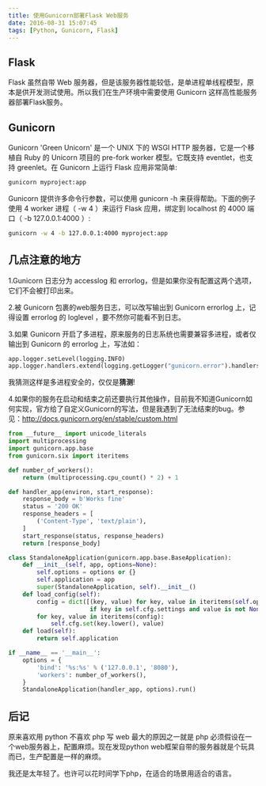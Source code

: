 ```yaml
---
title: 使用Gunicorn部署Flask Web服务
date: 2016-08-31 15:07:45
tags: [Python, Gunicorn, Flask]
---
```


## Flask

Flask 虽然自带 Web 服务器，但是该服务器性能较低，是单进程单线程模型，原本是供开发测试使用。所以我们在生产环境中需要使用 Gunicorn 这样高性能服务器部署Flask服务。<!--more-->

## Gunicorn

Gunicorn 'Green Unicorn' 是一个 UNIX 下的 WSGI HTTP 服务器，它是一个移植自 Ruby 的 Unicorn 项目的 pre-fork worker 模型。它既支持 eventlet，也支持 greenlet。在 Gunicorn 上运行 Flask 应用非常简单:

```bash
gunicorn myproject:app
```

Gunicorn 提供许多命令行参数，可以使用 gunicorn -h 来获得帮助。下面的例子 使用 4 worker 进程（ -w 4 ）来运行 Flask 应用，绑定到 localhost 的 4000 端口（ -b 127.0.0.1:4000 ）:

```bash
gunicorn -w 4 -b 127.0.0.1:4000 myproject:app
```

## 几点注意的地方

1.Gunicorn 日志分为 accesslog 和 errorlog，但是如果你没有配置这两个选项，它们不会被打印出来。

2.被 Gunicorn 包裹的web服务日志，可以改写输出到 Gunicorn errorlog 上，记得设置 errorlog 的 loglevel ，要不然你可能看不到日志。

3.如果 Gunicorn 开启了多进程，原来服务的日志系统也需要兼容多进程，或者仅输出到 Gunicorn 的 errorlog 上，写法如：

```python
app.logger.setLevel(logging.INFO)
app.logger.handlers.extend(logging.getLogger("gunicorn.error").handlers)
```

我猜测这样是多进程安全的，仅仅是**猜测**!

4.如果你的服务在启动和结束之前还要执行其他操作，目前我不知道Gunicorn如何实现，官方给了自定义Gunicorn的写法，但是我遇到了无法结束的bug。参见：http://docs.gunicorn.org/en/stable/custom.html

```python
from __future__ import unicode_literals
import multiprocessing
import gunicorn.app.base
from gunicorn.six import iteritems

def number_of_workers():
    return (multiprocessing.cpu_count() * 2) + 1

def handler_app(environ, start_response):
    response_body = b'Works fine'
    status = '200 OK'
    response_headers = [
        ('Content-Type', 'text/plain'),
    ]
    start_response(status, response_headers)
    return [response_body]

class StandaloneApplication(gunicorn.app.base.BaseApplication):
    def __init__(self, app, options=None):
        self.options = options or {}
        self.application = app
        super(StandaloneApplication, self).__init__()
    def load_config(self):
        config = dict([(key, value) for key, value in iteritems(self.options)
                       if key in self.cfg.settings and value is not None])
        for key, value in iteritems(config):
            self.cfg.set(key.lower(), value)
    def load(self):
        return self.application

if __name__ == '__main__':
    options = {
        'bind': '%s:%s' % ('127.0.0.1', '8080'),
        'workers': number_of_workers(),
    }
    StandaloneApplication(handler_app, options).run()

```


## 后记

原来喜欢用 python 不喜欢 php 写 web 最大的原因之一就是 php 必须假设在一个web服务器上，配置麻烦。现在发现python web框架自带的服务器就是个玩具而已，生产配置是一样的麻烦。

我还是太年轻了。也许可以花时间学下php，在适合的场景用适合的语言。